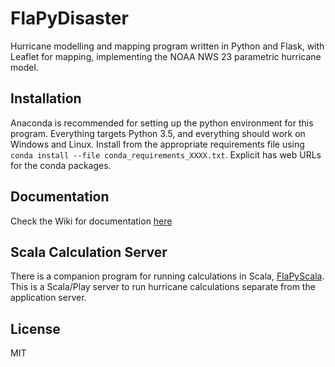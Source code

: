 # FlaPyDisaster
Hurricane modelling and mapping program written in Python and Flask, with Leaflet for mapping, implementing the NOAA NWS 23 parametric hurricane model. 

## Installation
Anaconda is recommended for setting up the python environment for this program.  Everything targets Python 3.5, and everything should work on Windows and Linux.  Install from the appropriate requirements file using `conda install --file conda_requirements_XXXX.txt`.  Explicit has web URLs for the conda packages.

## Documentation
Check the Wiki for documentation [here](https://github.com/cliftbar/FlaPyDisaster/wiki/)

## Scala Calculation Server
There is a companion program for running calculations in Scala, [FlaPyScala](https://github.com/cliftbar/FlaPyScala/).  This is a Scala/Play server to run hurricane calculations separate from the application server.

## License
MIT

